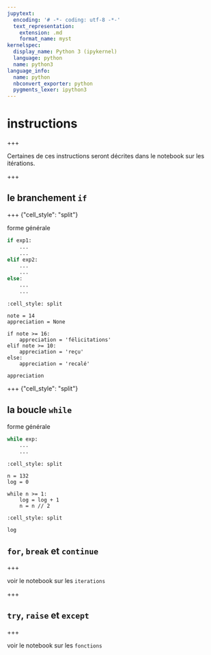 ```yaml
---
jupytext:
  encoding: '# -*- coding: utf-8 -*-'
  text_representation:
    extension: .md
    format_name: myst
kernelspec:
  display_name: Python 3 (ipykernel)
  language: python
  name: python3
language_info:
  name: python
  nbconvert_exporter: python
  pygments_lexer: ipython3
---
```


# instructions

+++

Certaines de ces instructions seront décrites dans le notebook sur les itérations.

+++

## le branchement `if`

+++ {"cell_style": "split"}

forme générale

```python
if exp1:
    ...
    ...
elif exp2:
    ...
    ...
else:
    ...
    ...
```

```{code-cell} ipython3
:cell_style: split

note = 14
appreciation = None

if note >= 16:
    appreciation = 'félicitations'
elif note >= 10:
    appreciation = 'reçu'
else:
    appreciation = 'recalé'
```

```{code-cell} ipython3
appreciation
```

+++ {"cell_style": "split"}

## la boucle `while`

forme générale  

```python
while exp:
    ...
    ...
```

```{code-cell} ipython3
:cell_style: split

n = 132
log = 0

while n >= 1:
    log = log + 1
    n = n // 2
```

```{code-cell} ipython3
:cell_style: split

log
```

## `for`, `break` et `continue`

+++

voir le notebook sur les `iterations`

+++

## `try`, `raise` et `except`

+++

voir le notebook sur les `fonctions`
